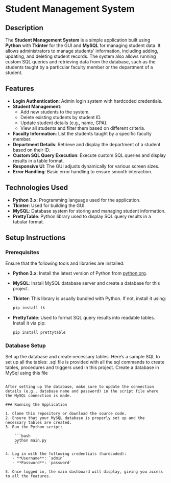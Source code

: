 # Student Management System

## Description

The **Student Management System** is a simple application built using **Python** with **Tkinter** for the GUI and **MySQL** for managing student data. It allows administrators to manage students' information, including adding, updating, and deleting student records. The system also allows running custom SQL queries and retrieving data from the database, such as the students taught by a particular faculty member or the department of a student.

## Features

- **Login Authentication**: Admin login system with hardcoded credentials.
- **Student Management**:
  - Add new students to the system.
  - Delete existing students by student ID.
  - Update student details (e.g., name, GPA).
  - View all students and filter them based on different criteria. 
- **Faculty Information**: List the students taught by a specific faculty member.
- **Department Details**: Retrieve and display the department of a student based on their ID.
- **Custom SQL Query Execution**: Execute custom SQL queries and display results in a table format.
- **Responsive UI**: The GUI adjusts dynamically for various screen sizes.
- **Error Handling**: Basic error handling to ensure smooth interaction.

## Technologies Used

- **Python 3.x**: Programming language used for the application.
- **Tkinter**: Used for building the GUI.
- **MySQL**: Database system for storing and managing student information.
- **PrettyTable**: Python library used to display SQL query results in a tabular format.

## Setup Instructions

### Prerequisites

Ensure that the following tools and libraries are installed:

- **Python 3.x**: Install the latest version of Python from [python.org](https://www.python.org/).
- **MySQL**: Install MySQL database server and create a database for this project.
- **Tkinter**: This library is usually bundled with Python. If not, install it using:

    ```bash
    pip install tk
    ```

- **PrettyTable**: Used to format SQL query results into readable tables. Install it via pip:

    ```bash
    pip install prettytable
    ```

### Database Setup

Set up the database and create necessary tables. Here’s a sample SQL to set up all the tables:
.sql file is provided with all the sql commands to create tables, procedures and triggers used in this project. Create a database in MySql using this file

```

After setting up the database, make sure to update the connection details (e.g., database name and password) in the script file where the MySQL connection is made.

### Running the Application

1. Clone this repository or download the source code.
2. Ensure that your MySQL database is properly set up and the necessary tables are created.
3. Run the Python script:

    ```bash
    python main.py
    ```

4. Log in with the following credentials (hardcoded):
   - **Username**: `admin`
   - **Password**: `password`

5. Once logged in, the main dashboard will display, giving you access to all the features.
